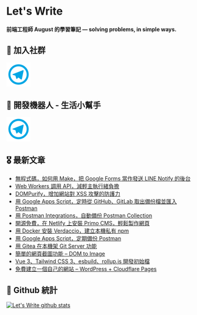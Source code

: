 # Let's Write
#### 前端工程師 August 的學習筆記 — solving problems, in simple ways.

## 🎉 加入社群
[![Telegram](https://raw.githubusercontent.com/letswritetw/letswritetw/master/dist/img/telegram.svg)](https://t.me/letswritetw)

## 👑 開發機器人 - 生活小幫手
[![Telegram](https://raw.githubusercontent.com/letswritetw/letswritetw/master/dist/img/telegram.svg)](https://t.me/lifetifulBot)

<!--
**letswritetw/letswritetw** is a ✨ _special_ ✨ repository because its `README.md` (this file) appears on your GitHub profile.

Here are some ideas to get you started:

- 🔭 I’m currently working on ...
- 🌱 I’m currently learning ...
- 👯 I’m looking to collaborate on ...
- 🤔 I’m looking for help with ...
- 💬 Ask me about ...
- 📫 How to reach me: ...
- 😄 Pronouns: ...
- ⚡ Fun fact: ...
-->
<!-- BLOG-POST-LIST:END -->

<!-- 訂閱 Let's Write RSS -->
<!-- 參考來源：
      https://www.youtube.com/watch?v=ECuqb5Tv9qI
      https://github.com/marketplace/actions/blog-post-workflow
-->
## 🎖 最新文章
<!-- BLOG-POST-LIST:START -->
- [無程式碼，如何用 Make，把 Google Forms 當作發送 LINE Notify 的後台](https://www.letswrite.tw/make-form-line/)
- [Web Workers 調用 API，減輕主執行緒負擔](https://www.letswrite.tw/web-workers/)
- [DOMPurify，增加網站對 XSS 攻擊的防護力](https://www.letswrite.tw/dompurify/)
- [用 Google Apps Script，定時從 GitHub、GitLab 取出備份檔並匯入 Postman](https://www.letswrite.tw/gas-import-postman-collections/)
- [用 Postman Integrations，自動備份 Postman Collection](https://www.letswrite.tw/postman-integrations-backup/)
- [開源免費，在 Netlify 上安裝 Primo CMS，輕鬆製作網頁](https://www.letswrite.tw/primo-cms/)
- [用 Docker 安裝 Verdaccio，建立本機私有 npm](https://www.letswrite.tw/docker-verdaccio-npm/)
- [用 Google Apps Script，定期備份 Postman](https://www.letswrite.tw/gas-backup-postman/)
- [用 Gitea 在本機架 Git Server 功能](https://www.letswrite.tw/local-git-gitea/)
- [簡單的網頁截圖功能 – DOM to Image](https://www.letswrite.tw/dom-to-image/)
- [Vue 3、Tailwind CSS 3、esbuild、rollup.js 開發初始檔](https://www.letswrite.tw/vue-tailwind-esbuild-rollup/)
- [免費建立一個自己的網站 – WordPress + Cloudflare Pages](https://www.letswrite.tw/wordpress-cloudflare/)
<!-- BLOG-POST-LIST:END -->


## 🥁 Github 統計
[![Let's Write github stats](https://github-readme-stats.vercel.app/api?username=letswritetw&show_icons=true&hide=contribs,prs&title_color=00BAFF&icon_color=008BBF)](https://github.com/letswritetw)
